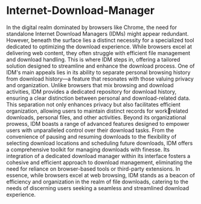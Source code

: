 # Internet-Download-Manager
In the digital realm dominated by browsers like Chrome, the need for standalone Internet Download 
Managers (IDMs) might appear redundant. However, beneath the surface lies a distinct necessity for a 
specialized tool dedicated to optimizing the download experience. While browsers excel at delivering 
web content, they often struggle with efficient file management and download handling. This is where 
IDM steps in, offering a tailored solution designed to streamline and enhance the download process.
One of IDM's main appeals lies in its ability to separate personal browsing history from download 
history—a feature that resonates with those valuing privacy and organization. Unlike browsers that mix 
browsing and download activities, IDM provides a dedicated repository for download history, ensuring 
a clear distinction between personal and download-related data. This separation not only enhances 
privacy but also facilitates efficient organization, allowing users to maintain distinct records for workrelated downloads, personal files, and other activities.
Beyond its organizational prowess, IDM boasts a range of advanced features designed to empower users 
with unparalleled control over their download tasks. From the convenience of pausing and resuming 
downloads to the flexibility of selecting download locations and scheduling future downloads, IDM 
offers a comprehensive toolkit for managing downloads with finesse. Its integration of a dedicated 
download manager within its interface fosters a cohesive and efficient approach to download 
management, eliminating the need for reliance on browser-based tools or third-party extensions. In 
essence, while browsers excel at web browsing, IDM stands as a beacon of efficiency and organization 
in the realm of file downloads, catering to the needs of discerning users seeking a seamless and 
streamlined download experience.
